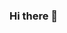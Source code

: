 ### Hi there 👋

<!--
**EliasCamuzzi/EliasCamuzzi** is a ✨ _special_ ✨ repository because its `README.md` (this file) appears on your GitHub profile.

## My skills:

![Java](https://img.shields.io/badge/java-F19458?style=for-the-badge&logo=java&logoColor=gray&labelColor-101010)</br>
![Kotlin](https://img.shields.io/badge/Kotlin-888BEF?style=for-the-badge&logo=kotlin&logoColor=gray&labelColor-101010)</br>
![AndroidStudio](https://img.shields.io/badge/AndroidStudio-94F688?style=for-the-badge&logo=androidstudio&logoColor=gray&labelColor-101010)</br>
